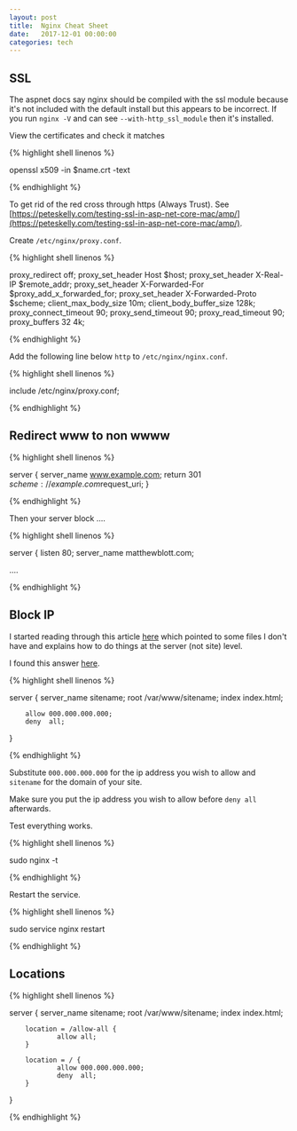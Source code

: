 ```yaml
---
layout: post
title:  Nginx Cheat Sheet
date:   2017-12-01 00:00:00
categories: tech
---
```


SSL
---

The aspnet docs say nginx should be compiled with the ssl module because it's not included with the default install but this appears to be incorrect. If you run ```nginx -V``` and can see ```--with-http_ssl_module``` then it's installed.

View the certificates and check it matches

{% highlight shell linenos %}

openssl x509 -in $name.crt -text

{% endhighlight %}

To get rid of the red cross through https (Always Trust). See [https://peteskelly.com/testing-ssl-in-asp-net-core-mac/amp/](https://peteskelly.com/testing-ssl-in-asp-net-core-mac/amp/).

Create ```/etc/nginx/proxy.conf```.

{% highlight shell linenos %}

proxy_redirect       off;
proxy_set_header     Host       $host;
proxy_set_header    X-Real-IP     $remote_addr;
proxy_set_header    X-Forwarded-For  $proxy_add_x_forwarded_for;
proxy_set_header    X-Forwarded-Proto $scheme;
client_max_body_size   10m;
client_body_buffer_size 128k;
proxy_connect_timeout   90;
proxy_send_timeout     90;
proxy_read_timeout     90;
proxy_buffers      32 4k;

{% endhighlight %}

Add the following line below ```http``` to ```/etc/nginx/nginx.conf```.

{% highlight shell linenos %}

include    /etc/nginx/proxy.conf;

{% endhighlight %}

Redirect www to non wwww
------------------------

{% highlight shell linenos %}

server {
        server_name www.example.com;
        return 301 $scheme://example.com$request_uri;
}

{% endhighlight %}

Then your server block ....

{% highlight shell linenos %}

server {
        listen 80;
        server_name matthewblott.com;

....

{% endhighlight %}


Block IP
--------

I started reading through this article [here](https://www.cyberciti.biz/faq/linux-unix-nginx-access-control-howto/) which pointed to some files I don't have and explains how to do things at the server (not site) level.

I found this answer [here](https://stackoverflow.com/questions/46239870/how-to-use-ngx-http-access-module).

{% highlight shell linenos %}

server {
        server_name sitename;
        root /var/www/sitename;
        index index.html;

        allow 000.000.000.000;
        deny  all;

}

{% endhighlight %}

Substitute ```000.000.000.000``` for the ip address you wish to allow and ```sitename``` for the domain of your site.

Make sure you put the ip address you wish to allow before ```deny all``` afterwards.

Test everything works.

{% highlight shell linenos %}

sudo nginx -t

{% endhighlight %}

Restart the service.

{% highlight shell linenos %}

sudo service nginx restart

{% endhighlight %}

Locations
---------

{% highlight shell linenos %}

server {
        server_name sitename;
        root /var/www/sitename;
        index index.html;

        location = /allow-all {
                allow all;
        }

        location = / {
                allow 000.000.000.000;
                deny  all;
        }

}

{% endhighlight %}
